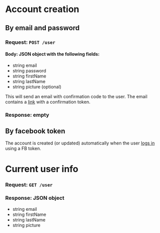 # Account creation
## By email and password
### Request: `POST /user`
#### Body: JSON object with the following fields:

* string email
* string password
* string firstName
* string lastName
* string picture (optional)

This will send an email with confirmation code to the user. The email contains a [link](#email-confirmation) with a confirmation token.
### Response: empty

## By facebook token
The account is created (or updated) automatically when the user [logs in](auth.md) using a FB token.

# Current user info
### Request: `GET /user`
### Response: JSON object
* string email
* string firstName
* string lastName
* string picture


